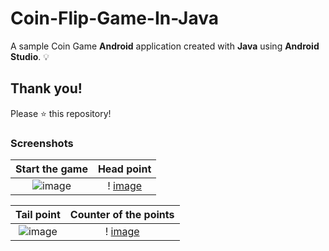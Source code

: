 # Coin-Flip-Game-In-Java

A sample Coin Game **Android** application created with **Java** using **Android Studio**. 💡

## Thank you!
Please ⭐️ this repository!

### Screenshots
Start the game | Head point
:------------------:|:------------------------:
![image](https://user-images.githubusercontent.com/67371383/196048919-0e103eea-0f3f-43bc-a182-50213e91538e.png)|! [image](https://user-images.githubusercontent.com/67371383/196048934-5d8966fc-6e9c-4211-8540-5034352e9b09.png) |!

Tail point| Counter of the points
:------------------:|:------------------------:
![image](https://user-images.githubusercontent.com/67371383/196049181-ab1e56fd-a010-46e1-a6f0-80f592dc8631.png) |! [image](https://user-images.githubusercontent.com/67371383/196049272-45404dc5-d6b1-4218-b4b3-da8d3aa3dca0.png) |!

